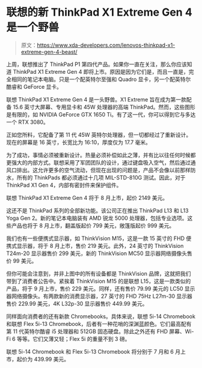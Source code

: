 # 联想的新 ThinkPad X1 Extreme Gen 4 是一个野兽

> 原文：<https://www.xda-developers.com/lenovos-thinkpad-x1-extreme-gen-4-beast/>

上周，联想推出了 ThinkPad P1 第四代产品。如果你一直在关注，那么你应该知道 ThinkPad X1 Extreme Gen 4 即将上市。原因是因为它们是，而且一直是，完全相同的笔记本电脑。只是一个配英特尔至强和 Quadro 显卡，另一个配英特尔酷睿和 GeForce 显卡。

联想 ThinkPad X1 Extreme Gen 4 是一头野兽。X1 Extreme 旨在成为第一款配备 15.6 英寸大屏幕、专用显卡和 45W 处理器的高端 ThinkPad。然而，这些图形是有限的，如 NVIDIA GeForce GTX 1650 Ti。有了这一代，你可以得到它与多达一个 RTX 3080。

正如您所料，它配备了第 11 代 45W 英特尔处理器，但一切都经过了重新设计。现在的屏幕是 16 英寸，长宽比为 16:10，厚度仅为 17.7 毫米。

为了成功，事情必须被重新设计。热量必须补偿如此之薄，并有比以往任何时候都更强大的内部方式。联想采用了军团团队的设计，通过键盘吸入空气，然后通过通风口排出。这允许更多的空气流动，但现在出现的问题是，产品不会像以前那样防水，所有的 ThinkPads 都必须通过十几项 MIL-STD-810G 测试。因此，对于 ThinkPad X1 Gen 4，内部有密封件来保护组件。

联想 ThinkPad X1 Extreme Gen 4 将于 8 月上市，起价 2149 美元。

这还不是 ThinkPad 系列的全部新功能。该公司正在推出 ThinkPad L13 和 L13 Yoga Gen 2。新的笔记本电脑装有 AMD 锐龙 5000 处理器，包括专业选项。这些产品也将于 8 月上市，翻盖版起价 799 美元，敞篷版起价 999 美元。

我们也有一些便携式显示器，如 ThinkVision M15，这是一款 15 英寸的 FHD 便携式显示器，将于 8 月上市，售价 219 美元。此外，24 英寸的 ThinkVision T24m-20 显示器售价 299 美元，新的 ThinkVision MC50 显示器网络摄像头售价 99 美元。

但你可能会注意到，并非上图中的所有设备都是 ThinkVision 品牌，这就把我们带到了消费者公告中。紧挨着 ThinkVision M15 的是联想 L15，这是一款类似的产品，将于 9 月上市，售价 229 美元。同样，还有售价 79.99 美元的 LC50 显示器网络摄像头。有两款新的消费显示器，27 英寸的 FHD 75Hz L27m-30 显示器售价 229.99 美元，4K L32p-30 显示器售价 449.99 美元。

同样面向消费者的还有新款 Chromebooks。具体来说，联想 5i-14 Chromebook 和联想 Flex 5i-13 Chromebook，后者有一种花哨的深渊蓝颜色。它们最高配有第 11 代英特尔酷睿 i5 处理器和 512GB 固态硬盘。除此之外还有 FHD 屏幕、Wi-Fi 6 等等。它们又薄又轻；Flex 5i 的重量不到 3 磅。

联想 5i-14 Chromebook 和 Flex 5i-13 Chromebook 将分别于 7 月和 6 月上市，起价为 439.99 美元。